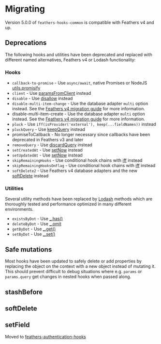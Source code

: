 # Migrating

Version 5.0.0 of `feathers-hooks-common` is compatible with Feathers v4 and up.

## Deprecations

The following hooks and utilities have been deprecated and replaced with different named alternatives, Feathers v4 or Lodash functionality:

### Hooks

- `callback-to-promise` - Use `async/await`, native Promises or NodeJS [utils.promisify](https://nodejs.org/api/util.html#util_util_promisify_original)
- `client` - Use [paramsFromClient](../hooks.md#paramsFromClient) instead
- `disable` - Use [disallow](../hooks.md#disallow) instead
- `disable-multi-item-change` - Use the database adapter `multi` option instead. See the [Feathers v4 migration guide](https://docs.feathersjs.com/guides/migrating.html) for more information.
- disable-multi-item-create - Use the database adapter `multi` option instead. See the [Feathers v4 migration guide](https://docs.feathersjs.com/guides/migrating.html) for more information.
- `pluck` - Use `iff(isProvider('external'), keep(...fieldNames))` instead
- `pluckQuery` - Use [keepQuery](../hooks.md#keepquery) instead
- promiseToCallback - No longer necessary since callbacks have been deprecated in Feathers v3 and later
- `removeQuery` - Use [discardQuery](../hooks.md#discardquery) instead
- `setCreatedAt` - Use [setNow](../hooks.md#setnow) instead
- `setUpdatedAt` - Use [setNow](../hooks.md#setnow) instead 
- `skipRemainingHooks` - Use conditional hook chains with [iff](../hooks.md#iff) instead
- `skipRemainingHooksOnFlag` - Use conditional hook chains with [iff](../hooks.md#iff) instead
- `softDelete2` - Use Feathers v4 database adapters and the new [softDelete](../hooks.md#softdelete) instead

### Utilities

Several utility methods have been replaced by [Lodash](https://lodash.com) methods which are thoroughly tested and performance optimized in many different environments.

- `existsByDot` - Use [_.has()](https://lodash.com/docs/latest#has)
- `deleteByDot` - Use [_.omit](https://lodash.com/docs/latest#omit)
- `getByDot` - Use [_.get()](https://lodash.com/docs/latest#get)
- `setByDot` - Use [_.set()](https://lodash.com/docs/latest#set)

## Safe mutations

Most hooks have been updated to safely delete or add properties by replacing the object on the context with a new object instead of mutating it. This should prevent difficult to debug situations where e.g. `params` or `params.query` get changes in nested hooks when passed along.

## stashBefore

## softDelete

## setField

Moved to [feathers-authentication-hooks](https://github.com/feathersjs-ecosystem/feathers-authentication-hooks#setfield)
